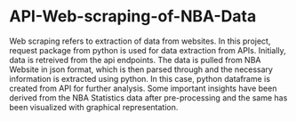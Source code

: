 # API-Web-scraping-of-NBA-Data

Web scraping refers to extraction of data from websites. In this project, request package from python
is used for data extraction from APIs. Initially, data is retreived from the api endpoints. The data is pulled from NBA Website in json format, which is then parsed through and the necessary information is extracted using python. In this case, python dataframe is created from API for further analysis. Some important insights have been derived from the NBA Statistics data  after pre-processing and the same has been visualized with graphical representation. 
  
